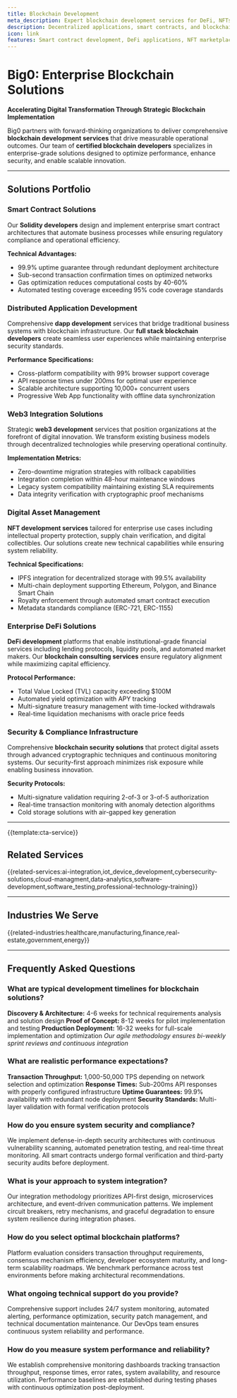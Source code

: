 ```yaml
---
title: Blockchain Development
meta_description: Expert blockchain development services for DeFi, NFTs, smart contracts & Web3. Build secure, scalable decentralized applications with proven blockchain developers.
description: Decentralized applications, smart contracts, and blockchain solutions that enable secure, transparent, and trustless business processes
icon: link
features: Smart contract development, DeFi applications, NFT marketplaces, Cryptocurrency solutions, Blockchain consulting, Token development
---
```


# Big0: Enterprise Blockchain Solutions

**Accelerating Digital Transformation Through Strategic Blockchain Implementation**

Big0 partners with forward-thinking organizations to deliver comprehensive **blockchain development services** that drive measurable operational outcomes. Our team of **certified blockchain developers** specializes in enterprise-grade solutions designed to optimize performance, enhance security, and enable scalable innovation.

---

## Solutions Portfolio

### Smart Contract Solutions
Our **Solidity developers** design and implement enterprise smart contract architectures that automate business processes while ensuring regulatory compliance and operational efficiency.

**Technical Advantages:**
- 99.9% uptime guarantee through redundant deployment architecture
- Sub-second transaction confirmation times on optimized networks
- Gas optimization reduces computational costs by 40-60%
- Automated testing coverage exceeding 95% code coverage standards

### Distributed Application Development
Comprehensive **dapp development** services that bridge traditional business systems with blockchain infrastructure. Our **full stack blockchain developers** create seamless user experiences while maintaining enterprise security standards.

**Performance Specifications:**
- Cross-platform compatibility with 99% browser support coverage
- API response times under 200ms for optimal user experience
- Scalable architecture supporting 10,000+ concurrent users
- Progressive Web App functionality with offline data synchronization

### Web3 Integration Solutions
Strategic **web3 development** services that position organizations at the forefront of digital innovation. We transform existing business models through decentralized technologies while preserving operational continuity.

**Implementation Metrics:**
- Zero-downtime migration strategies with rollback capabilities
- Integration completion within 48-hour maintenance windows
- Legacy system compatibility maintaining existing SLA requirements
- Data integrity verification with cryptographic proof mechanisms

### Digital Asset Management
**NFT development services** tailored for enterprise use cases including intellectual property protection, supply chain verification, and digital collectibles. Our solutions create new technical capabilities while ensuring system reliability.

**Technical Specifications:**
- IPFS integration for decentralized storage with 99.5% availability
- Multi-chain deployment supporting Ethereum, Polygon, and Binance Smart Chain
- Royalty enforcement through automated smart contract execution
- Metadata standards compliance (ERC-721, ERC-1155)

### Enterprise DeFi Solutions
**DeFi development** platforms that enable institutional-grade financial services including lending protocols, liquidity pools, and automated market makers. Our **blockchain consulting services** ensure regulatory alignment while maximizing capital efficiency.

**Protocol Performance:**
- Total Value Locked (TVL) capacity exceeding $100M
- Automated yield optimization with APY tracking
- Multi-signature treasury management with time-locked withdrawals
- Real-time liquidation mechanisms with oracle price feeds

### Security & Compliance Infrastructure
Comprehensive **blockchain security solutions** that protect digital assets through advanced cryptographic techniques and continuous monitoring systems. Our security-first approach minimizes risk exposure while enabling business innovation.

**Security Protocols:**
- Multi-signature validation requiring 2-of-3 or 3-of-5 authorization
- Real-time transaction monitoring with anomaly detection algorithms
- Cold storage solutions with air-gapped key generation

---

{{template:cta-service}}

## Related Services

{{related-services:ai-integration,iot_device_development,cybersecurity-solutions,cloud-managment,data-analytics,software-development,software_testing,professional-technology-training}}

---

## Industries We Serve

{{related-industries:healthcare,manufacturing,finance,real-estate,government,energy}}

---

## Frequently Asked Questions

### What are typical development timelines for blockchain solutions?
**Discovery & Architecture:** 4-6 weeks for technical requirements analysis and solution design
**Proof of Concept:** 8-12 weeks for pilot implementation and testing
**Production Deployment:** 16-32 weeks for full-scale implementation and optimization
*Our agile methodology ensures bi-weekly sprint reviews and continuous integration*

### What are realistic performance expectations?
**Transaction Throughput:** 1,000-50,000 TPS depending on network selection and optimization
**Response Times:** Sub-200ms API responses with properly configured infrastructure
**Uptime Guarantees:** 99.9% availability with redundant node deployment
**Security Standards:** Multi-layer validation with formal verification protocols

### How do you ensure system security and compliance?
We implement defense-in-depth security architectures with continuous vulnerability scanning, automated penetration testing, and real-time threat monitoring. All smart contracts undergo formal verification and third-party security audits before deployment.

### What is your approach to system integration?
Our integration methodology prioritizes API-first design, microservices architecture, and event-driven communication patterns. We implement circuit breakers, retry mechanisms, and graceful degradation to ensure system resilience during integration phases.

### How do you select optimal blockchain platforms?
Platform evaluation considers transaction throughput requirements, consensus mechanism efficiency, developer ecosystem maturity, and long-term scalability roadmaps. We benchmark performance across test environments before making architectural recommendations.

### What ongoing technical support do you provide?
Comprehensive support includes 24/7 system monitoring, automated alerting, performance optimization, security patch management, and technical documentation maintenance. Our DevOps team ensures continuous system reliability and performance.

### How do you measure system performance and reliability?
We establish comprehensive monitoring dashboards tracking transaction throughput, response times, error rates, system availability, and resource utilization. Performance baselines are established during testing phases with continuous optimization post-deployment.